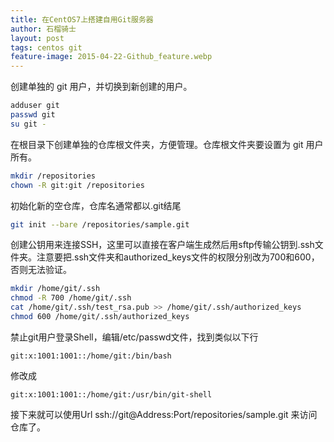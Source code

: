 ```yaml
---
title: 在CentOS7上搭建自用Git服务器
author: 石榴骑士
layout: post
tags: centos git
feature-image: 2015-04-22-Github_feature.webp
---
```


创建单独的 git 用户，并切换到新创建的用户。

```bash
adduser git
passwd git
su git -
```

在根目录下创建单独的仓库根文件夹，方便管理。仓库根文件夹要设置为 git 用户所有。

```bash
mkdir /repositories
chown -R git:git /repositories
```

初始化新的空仓库，仓库名通常都以.git结尾

```bash
git init --bare /repositories/sample.git
```

创建公钥用来连接SSH，这里可以直接在客户端生成然后用sftp传输公钥到.ssh文件夹。注意要把.ssh文件夹和authorized_keys文件的权限分别改为700和600，否则无法验证。

```bash
mkdir /home/git/.ssh
chmod -R 700 /home/git/.ssh
cat /home/git/.ssh/test_rsa.pub >> /home/git/.ssh/authorized_keys
chmod 600 /home/git/.ssh/authorized_keys
```

禁止git用户登录Shell，编辑/etc/passwd文件，找到类似以下行

    git:x:1001:1001::/home/git:/bin/bash

修改成

    git:x:1001:1001::/home/git:/usr/bin/git-shell

接下来就可以使用Url ssh://git@Address:Port/repositories/sample.git 来访问仓库了。